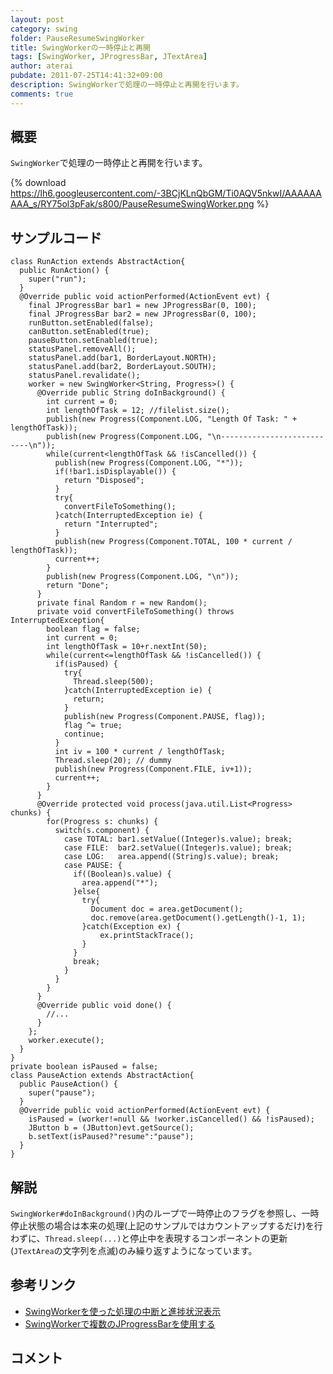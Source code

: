 ```yaml
---
layout: post
category: swing
folder: PauseResumeSwingWorker
title: SwingWorkerの一時停止と再開
tags: [SwingWorker, JProgressBar, JTextArea]
author: aterai
pubdate: 2011-07-25T14:41:32+09:00
description: SwingWorkerで処理の一時停止と再開を行います。
comments: true
---
```

## 概要
`SwingWorker`で処理の一時停止と再開を行います。

{% download https://lh6.googleusercontent.com/-3BCjKLnQbGM/Ti0AQV5nkwI/AAAAAAAAA_s/RY75ol3pFak/s800/PauseResumeSwingWorker.png %}

## サンプルコード
<pre class="prettyprint"><code>class RunAction extends AbstractAction{
  public RunAction() {
    super("run");
  }
  @Override public void actionPerformed(ActionEvent evt) {
    final JProgressBar bar1 = new JProgressBar(0, 100);
    final JProgressBar bar2 = new JProgressBar(0, 100);
    runButton.setEnabled(false);
    canButton.setEnabled(true);
    pauseButton.setEnabled(true);
    statusPanel.removeAll();
    statusPanel.add(bar1, BorderLayout.NORTH);
    statusPanel.add(bar2, BorderLayout.SOUTH);
    statusPanel.revalidate();
    worker = new SwingWorker&lt;String, Progress&gt;() {
      @Override public String doInBackground() {
        int current = 0;
        int lengthOfTask = 12; //filelist.size();
        publish(new Progress(Component.LOG, "Length Of Task: " + lengthOfTask));
        publish(new Progress(Component.LOG, "\n---------------------------\n"));
        while(current&lt;lengthOfTask &amp;&amp; !isCancelled()) {
          publish(new Progress(Component.LOG, "*"));
          if(!bar1.isDisplayable()) {
            return "Disposed";
          }
          try{
            convertFileToSomething();
          }catch(InterruptedException ie) {
            return "Interrupted";
          }
          publish(new Progress(Component.TOTAL, 100 * current / lengthOfTask));
          current++;
        }
        publish(new Progress(Component.LOG, "\n"));
        return "Done";
      }
      private final Random r = new Random();
      private void convertFileToSomething() throws InterruptedException{
        boolean flag = false;
        int current = 0;
        int lengthOfTask = 10+r.nextInt(50);
        while(current&lt;=lengthOfTask &amp;&amp; !isCancelled()) {
          if(isPaused) {
            try{
              Thread.sleep(500);
            }catch(InterruptedException ie) {
              return;
            }
            publish(new Progress(Component.PAUSE, flag));
            flag ^= true;
            continue;
          }
          int iv = 100 * current / lengthOfTask;
          Thread.sleep(20); // dummy
          publish(new Progress(Component.FILE, iv+1));
          current++;
        }
      }
      @Override protected void process(java.util.List&lt;Progress&gt; chunks) {
        for(Progress s: chunks) {
          switch(s.component) {
            case TOTAL: bar1.setValue((Integer)s.value); break;
            case FILE:  bar2.setValue((Integer)s.value); break;
            case LOG:   area.append((String)s.value); break;
            case PAUSE: {
              if((Boolean)s.value) {
                area.append("*");
              }else{
                try{
                  Document doc = area.getDocument();
                  doc.remove(area.getDocument().getLength()-1, 1);
                }catch(Exception ex) {
                    ex.printStackTrace();
                }
              }
              break;
            }
          }
        }
      }
      @Override public void done() {
        //...
      }
    };
    worker.execute();
  }
}
private boolean isPaused = false;
class PauseAction extends AbstractAction{
  public PauseAction() {
    super("pause");
  }
  @Override public void actionPerformed(ActionEvent evt) {
    isPaused = (worker!=null &amp;&amp; !worker.isCancelled() &amp;&amp; !isPaused);
    JButton b = (JButton)evt.getSource();
    b.setText(isPaused?"resume":"pause");
  }
}
</code></pre>

## 解説
`SwingWorker#doInBackground()`内のループで一時停止のフラグを参照し、一時停止状態の場合は本来の処理(上記のサンプルではカウントアップするだけ)を行わずに、`Thread.sleep(...)`と停止中を表現するコンポーネントの更新(`JTextArea`の文字列を点滅)のみ繰り返すようになっています。

## 参考リンク
- [SwingWorkerを使った処理の中断と進捗状況表示](http://ateraimemo.com/Swing/SwingWorker.html)
- [SwingWorkerで複数のJProgressBarを使用する](http://ateraimemo.com/Swing/TwoProgressBars.html)

<!-- dummy comment line for breaking list -->

## コメント
